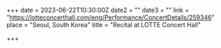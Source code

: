 +++
date = 2023-06-22T10:30:00Z
date2 = ""
date3 = ""
link = "https://lotteconcerthall.com/eng/Performance/ConcertDetails/259346"
place = "Seoul, South Korea"
title = "Recital at LOTTE Concert Hall"

+++
